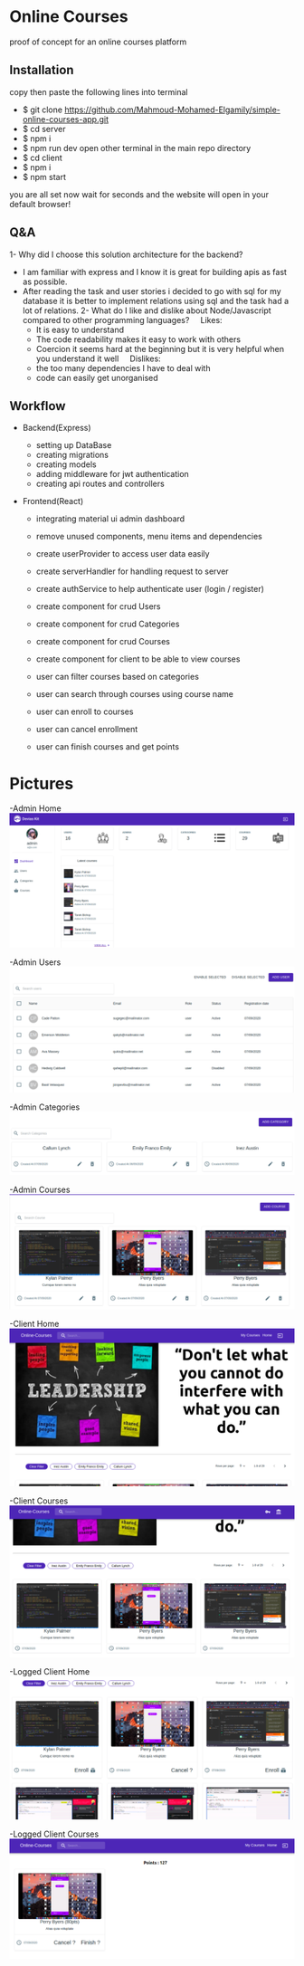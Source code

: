 # Online Courses
proof of concept for an online courses platform

## Installation

copy then paste the following lines into terminal
- $ git clone https://github.com/Mahmoud-Mohamed-Elgamily/simple-online-courses-app.git
- $ cd server
- $ npm i
- $ npm run dev
  open other terminal in the main repo directory
- $ cd client
- $ npm i
- $ npm start

you are all set now wait for seconds and the website will open in your default browser!

## Q&A

1- Why did I choose this solution architecture for the backend?    
  - I am familiar with express and I know it is great for building apis as fast as possible.    
  - After reading the task and user stories i decided to go with sql for my database it is better to implement relations using sql and the task had a lot of relations.
2- What do I like and dislike about Node/Javascript compared to other
programming languages?
    Likes:        
      - It is easy to understand
      - The code readability makes it easy to work with others
      - Coercion it seems hard at the beginning but it is very helpful when you understand it well
    Dislikes:        
      - the too many dependencies I have to deal with        
      - code can easily get unorganised 
    
    
## Workflow
- Backend(Express)
  - setting up DataBase
  - creating migrations
  - creating models
  - adding middleware for jwt authentication
  - creating api routes and controllers
  
- Frontend(React)
  - integrating material ui admin dashboard
  - remove unused components, menu items and dependencies 
  - create userProvider to access user data easily
  - create serverHandler for handling request to server
  - create authService to help authenticate user (login / register)
  - create component for crud Users
  - create component for crud Categories
  - create component for crud Courses
  
  - create component for client to be able to view courses
  - user can filter courses based on categories 
  - user can search through courses using course name
  - user can enroll to courses
  - user can cancel enrollment
  - user can finish courses and get points 

# Pictures

-Admin Home
![](projectImages/adminPage.png)

-Admin Users
![](projectImages/adminUsersPage.png)

-Admin Categories
![](projectImages/adminCategoriesPage.png)

-Admin Courses 
![](projectImages/adminCoursesPage.png)

-Client Home
![](projectImages/homePage.png)

-Client Courses
![](projectImages/homepageCourses.png)

-Logged Client Home
![](projectImages/loggedUserHomePage.png)

-Logged Client Courses
![](projectImages/loggedUserCourses.png)
